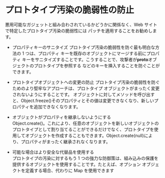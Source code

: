 # プロトタイプ汚染の脆弱性の防止

悪用可能なガジェットと組み合わされているかどうかに関係なく、Web サイトで特定したプロトタイプ汚染の脆弱性には パッチを適用することをお勧めします。

- プロパティキーのサニタイズ
  プロトタイプ汚染の脆弱性を防ぐ最も明白な方法の 1 つは、プロパティ キーを既存のオブジェクトにマージする前にプロパティ キーをサニタイズすることです。こうすることで、攻撃者が**proto**オブジェクトのプロトタイプを参照する などのキーを挿入することを防ぐことができます。

- プロトタイプオブジェクトへの変更の防止
  プロトタイプ汚染の脆弱性を防ぐためのより堅牢なアプローチは、プロトタイプ オブジェクトがまったく変更されないようにすることです。
  オブジェクトに対してメソッドを呼び出すと、Object.freeze()そのプロパティとその値は変更できなくなり、新しいプロパティを追加できなくなります。

- オブジェクトがプロパティを継承しないようにする  
  Object.create()。これにより、任意のオブジェクトを新しいオブジェクトのプロトタイプとして割り当てることができるだけでなく、プロトタイプを使用してオブジェクトを作成することもできます。Object.create(null)により、プロパティがまったく継承されなくなります。

- 可能な場合はより安全な代替品を使用する  
  プロトタイプの汚染に対するもう 1 つの強力な防御策は、組み込みの保護を提供するオブジェクトを使用することです。たとえば、オプション オブジェクトを定義する場合、代わりに Map を使用できます
